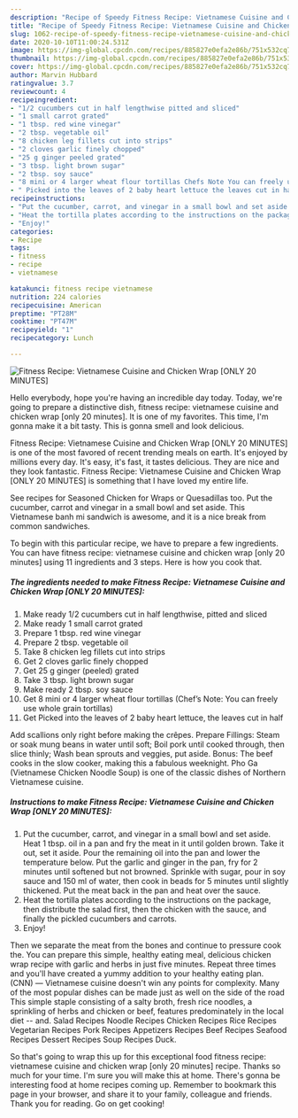 ```yaml
---
description: "Recipe of Speedy Fitness Recipe: Vietnamese Cuisine and Chicken Wrap [ONLY 20 MINUTES]"
title: "Recipe of Speedy Fitness Recipe: Vietnamese Cuisine and Chicken Wrap [ONLY 20 MINUTES]"
slug: 1062-recipe-of-speedy-fitness-recipe-vietnamese-cuisine-and-chicken-wrap-only-20-minutes
date: 2020-10-10T11:00:24.531Z
image: https://img-global.cpcdn.com/recipes/885827e0efa2e86b/751x532cq70/fitness-recipe-vietnamese-cuisine-and-chicken-wrap-only-20-minutes-recipe-main-photo.jpg
thumbnail: https://img-global.cpcdn.com/recipes/885827e0efa2e86b/751x532cq70/fitness-recipe-vietnamese-cuisine-and-chicken-wrap-only-20-minutes-recipe-main-photo.jpg
cover: https://img-global.cpcdn.com/recipes/885827e0efa2e86b/751x532cq70/fitness-recipe-vietnamese-cuisine-and-chicken-wrap-only-20-minutes-recipe-main-photo.jpg
author: Marvin Hubbard
ratingvalue: 3.7
reviewcount: 4
recipeingredient:
- "1/2 cucumbers cut in half lengthwise pitted and sliced"
- "1 small carrot grated"
- "1 tbsp. red wine vinegar"
- "2 tbsp. vegetable oil"
- "8 chicken leg fillets cut into strips"
- "2 cloves garlic finely chopped"
- "25 g ginger peeled grated"
- "3 tbsp. light brown sugar"
- "2 tbsp. soy sauce"
- "8 mini or 4 larger wheat flour tortillas Chefs Note You can freely use whole grain tortillas"
- " Picked into the leaves of 2 baby heart lettuce the leaves cut in half"
recipeinstructions:
- "Put the cucumber, carrot, and vinegar in a small bowl and set aside. Heat 1 tbsp. oil in a pan and fry the meat in it until golden brown. Take it out, set it aside. Pour the remaining oil into the pan and lower the temperature below. Put the garlic and ginger in the pan, fry for 2 minutes until softened but not browned. Sprinkle with sugar, pour in soy sauce and 150 ml of water, then cook in beads for 5 minutes until slightly thickened. Put the meat back in the pan and heat over the sauce."
- "Heat the tortilla plates according to the instructions on the package, then distribute the salad first, then the chicken with the sauce, and finally the pickled cucumbers and carrots."
- "Enjoy!"
categories:
- Recipe
tags:
- fitness
- recipe
- vietnamese

katakunci: fitness recipe vietnamese 
nutrition: 224 calories
recipecuisine: American
preptime: "PT28M"
cooktime: "PT47M"
recipeyield: "1"
recipecategory: Lunch

---
```



![Fitness Recipe: Vietnamese Cuisine and Chicken Wrap [ONLY 20 MINUTES]](https://img-global.cpcdn.com/recipes/885827e0efa2e86b/751x532cq70/fitness-recipe-vietnamese-cuisine-and-chicken-wrap-only-20-minutes-recipe-main-photo.jpg)

Hello everybody, hope you're having an incredible day today. Today, we're going to prepare a distinctive dish, fitness recipe: vietnamese cuisine and chicken wrap [only 20 minutes]. It is one of my favorites. This time, I'm gonna make it a bit tasty. This is gonna smell and look delicious.

Fitness Recipe: Vietnamese Cuisine and Chicken Wrap [ONLY 20 MINUTES] is one of the most favored of recent trending meals on earth. It's enjoyed by millions every day. It's easy, it's fast, it tastes delicious. They are nice and they look fantastic. Fitness Recipe: Vietnamese Cuisine and Chicken Wrap [ONLY 20 MINUTES] is something that I have loved my entire life.

See recipes for Seasoned Chicken for Wraps or Quesadillas too. Put the cucumber, carrot and vinegar in a small bowl and set aside. This Vietnamese banh mi sandwich is awesome, and it is a nice break from common sandwiches.


To begin with this particular recipe, we have to prepare a few ingredients. You can have fitness recipe: vietnamese cuisine and chicken wrap [only 20 minutes] using 11 ingredients and 3 steps. Here is how you cook that.

<!--inarticleads1-->

##### The ingredients needed to make Fitness Recipe: Vietnamese Cuisine and Chicken Wrap [ONLY 20 MINUTES]:

1. Make ready 1/2 cucumbers cut in half lengthwise, pitted and sliced
1. Make ready 1 small carrot grated
1. Prepare 1 tbsp. red wine vinegar
1. Prepare 2 tbsp. vegetable oil
1. Take 8 chicken leg fillets cut into strips
1. Get 2 cloves garlic finely chopped
1. Get 25 g ginger (peeled) grated
1. Take 3 tbsp. light brown sugar
1. Make ready 2 tbsp. soy sauce
1. Get 8 mini or 4 larger wheat flour tortillas (Chef’s Note: You can freely use whole grain tortillas)
1. Get  Picked into the leaves of 2 baby heart lettuce, the leaves cut in half


Add scallions only right before making the crêpes. Prepare Fillings: Steam or soak mung beans in water until soft; Boil pork until cooked through, then slice thinly; Wash bean sprouts and veggies, put aside. Bonus: The beef cooks in the slow cooker, making this a fabulous weeknight. Pho Ga (Vietnamese Chicken Noodle Soup) is one of the classic dishes of Northern Vietnamese cuisine. 

<!--inarticleads2-->

##### Instructions to make Fitness Recipe: Vietnamese Cuisine and Chicken Wrap [ONLY 20 MINUTES]:

1. Put the cucumber, carrot, and vinegar in a small bowl and set aside. Heat 1 tbsp. oil in a pan and fry the meat in it until golden brown. Take it out, set it aside. Pour the remaining oil into the pan and lower the temperature below. Put the garlic and ginger in the pan, fry for 2 minutes until softened but not browned. Sprinkle with sugar, pour in soy sauce and 150 ml of water, then cook in beads for 5 minutes until slightly thickened. Put the meat back in the pan and heat over the sauce.
1. Heat the tortilla plates according to the instructions on the package, then distribute the salad first, then the chicken with the sauce, and finally the pickled cucumbers and carrots.
1. Enjoy!


Then we separate the meat from the bones and continue to pressure cook the. You can prepare this simple, healthy eating meal, delicious chicken wrap recipe with garlic and herbs in just five minutes. Repeat three times and you&#39;ll have created a yummy addition to your healthy eating plan. (CNN) — Vietnamese cuisine doesn&#39;t win any points for complexity. Many of the most popular dishes can be made just as well on the side of the road This simple staple consisting of a salty broth, fresh rice noodles, a sprinkling of herbs and chicken or beef, features predominately in the local diet -- and. Salad Recipes Noodle Recipes Chicken Recipes Rice Recipes Vegetarian Recipes Pork Recipes Appetizers Recipes Beef Recipes Seafood Recipes Dessert Recipes Soup Recipes Duck. 

So that's going to wrap this up for this exceptional food fitness recipe: vietnamese cuisine and chicken wrap [only 20 minutes] recipe. Thanks so much for your time. I'm sure you will make this at home. There's gonna be interesting food at home recipes coming up. Remember to bookmark this page in your browser, and share it to your family, colleague and friends. Thank you for reading. Go on get cooking!
